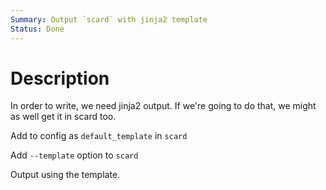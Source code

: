 ```yaml
---
Summary: Output `scard` with jinja2 template
Status: Done
---
```


# Description

In order to write, we need jinja2 output. If we're going to do that, we might as
well get it in scard too.

Add to config as `default_template` in `scard`

Add `--template` option to `scard`

Output using the template.
